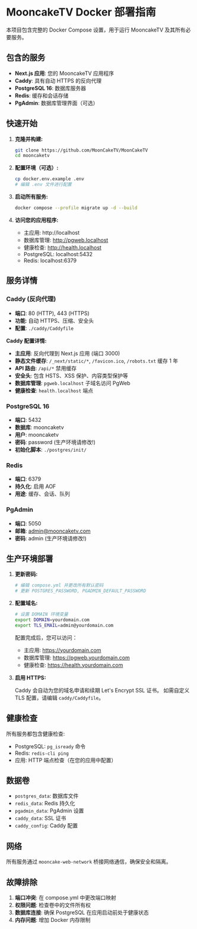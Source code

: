 # MooncakeTV Docker 部署指南

本项目包含完整的 Docker Compose 设置，用于运行 MooncakeTV 及其所有必要服务。

## 包含的服务

- **Next.js 应用**: 您的 MooncakeTV 应用程序
- **Caddy**: 具有自动 HTTPS 的反向代理
- **PostgreSQL 16**: 数据库服务器
- **Redis**: 缓存和会话存储
- **PgAdmin**: 数据库管理界面（可选）

## 快速开始

1. **克隆并构建:**

   ```bash
   git clone https://github.com/MoonCakeTV/MoonCakeTV
   cd mooncaketv
   ```

2. **配置环境（可选）:**

   ```bash
   cp docker.env.example .env
   # 编辑 .env 文件进行配置
   ```

3. **启动所有服务:**

   ```bash
   docker compose --profile migrate up -d --build
   ```

4. **访问您的应用程序:**
   - 主应用: http://localhost
   - 数据库管理: http://pgweb.localhost
   - 健康检查: http://health.localhost
   - PostgreSQL: localhost:5432
   - Redis: localhost:6379

## 服务详情

### Caddy (反向代理)

- **端口**: 80 (HTTP), 443 (HTTPS)
- **功能**: 自动 HTTPS、压缩、安全头
- **配置**: `./caddy/Caddyfile`

**Caddy 配置详情:**

- **主应用**: 反向代理到 Next.js 应用 (端口 3000)
- **静态文件缓存**: `/_next/static/*`, `/favicon.ico`, `/robots.txt` 缓存 1 年
- **API 路由**: `/api/*` 禁用缓存
- **安全头**: 包含 HSTS、XSS 保护、内容类型保护等
- **数据库管理**: `pgweb.localhost` 子域名访问 PgWeb
- **健康检查**: `health.localhost` 端点

### PostgreSQL 16

- **端口**: 5432
- **数据库**: mooncaketv
- **用户**: mooncaketv
- **密码**: password (生产环境请修改!)
- **初始化脚本**: `./postgres/init/`

### Redis

- **端口**: 6379
- **持久化**: 启用 AOF
- **用途**: 缓存、会话、队列

### PgAdmin

- **端口**: 5050
- **邮箱**: admin@mooncaketv.com
- **密码**: admin (生产环境请修改!)

## 生产环境部署

1. **更新密码:**

   ```bash
   # 编辑 compose.yml 并更改所有默认密码
   # 更新 POSTGRES_PASSWORD, PGADMIN_DEFAULT_PASSWORD
   ```

2. **配置域名:**

   ```bash
   # 设置 DOMAIN 环境变量
   export DOMAIN=yourdomain.com
   export TLS_EMAIL=admin@yourdomain.com
   ```

   配置完成后，您可以访问：
   - 主应用: https://yourdomain.com
   - 数据库管理: https://pgweb.yourdomain.com
   - 健康检查: https://health.yourdomain.com

3. **启用 HTTPS:**

   Caddy 会自动为您的域名申请和续期 Let's Encrypt SSL 证书。
   如需自定义 TLS 配置，请编辑 `caddy/Caddyfile`。

## 健康检查

所有服务都包含健康检查:

- PostgreSQL: `pg_isready` 命令
- Redis: `redis-cli ping`
- 应用: HTTP 端点检查（在您的应用中配置）

## 数据卷

- `postgres_data`: 数据库文件
- `redis_data`: Redis 持久化
- `pgadmin_data`: PgAdmin 设置
- `caddy_data`: SSL 证书
- `caddy_config`: Caddy 配置

## 网络

所有服务通过 `mooncake-web-network` 桥接网络通信，确保安全和隔离。

## 故障排除

1. **端口冲突**: 在 compose.yml 中更改端口映射
2. **权限问题**: 检查卷中的文件所有权
3. **数据库连接**: 确保 PostgreSQL 在应用启动前处于健康状态
4. **内存问题**: 增加 Docker 内存限制
